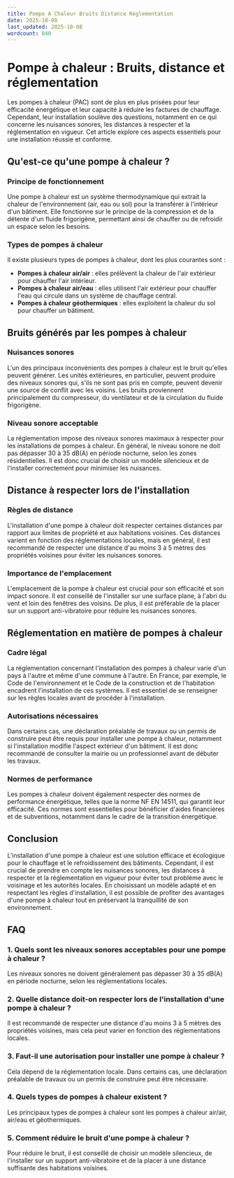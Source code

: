 ```yaml
---
title: Pompe A Chaleur Bruits Distance Réglementation
date: 2025-10-08
last_updated: 2025-10-08
wordcount: 840
---
```


# Pompe à chaleur : Bruits, distance et réglementation

Les pompes à chaleur (PAC) sont de plus en plus prisées pour leur efficacité énergétique et leur capacité à réduire les factures de chauffage. Cependant, leur installation soulève des questions, notamment en ce qui concerne les nuisances sonores, les distances à respecter et la réglementation en vigueur. Cet article explore ces aspects essentiels pour une installation réussie et conforme.

## Qu'est-ce qu'une pompe à chaleur ?

### Principe de fonctionnement

Une pompe à chaleur est un système thermodynamique qui extrait la chaleur de l'environnement (air, eau ou sol) pour la transférer à l'intérieur d'un bâtiment. Elle fonctionne sur le principe de la compression et de la détente d'un fluide frigorigène, permettant ainsi de chauffer ou de refroidir un espace selon les besoins.

### Types de pompes à chaleur

Il existe plusieurs types de pompes à chaleur, dont les plus courantes sont :

- **Pompes à chaleur air/air** : elles prélèvent la chaleur de l'air extérieur pour chauffer l'air intérieur.
- **Pompes à chaleur air/eau** : elles utilisent l'air extérieur pour chauffer l'eau qui circule dans un système de chauffage central.
- **Pompes à chaleur géothermiques** : elles exploitent la chaleur du sol pour chauffer un bâtiment.

## Bruits générés par les pompes à chaleur

### Nuisances sonores

L'un des principaux inconvénients des pompes à chaleur est le bruit qu'elles peuvent générer. Les unités extérieures, en particulier, peuvent produire des niveaux sonores qui, s'ils ne sont pas pris en compte, peuvent devenir une source de conflit avec les voisins. Les bruits proviennent principalement du compresseur, du ventilateur et de la circulation du fluide frigorigène.

### Niveau sonore acceptable

La réglementation impose des niveaux sonores maximaux à respecter pour les installations de pompes à chaleur. En général, le niveau sonore ne doit pas dépasser 30 à 35 dB(A) en période nocturne, selon les zones résidentielles. Il est donc crucial de choisir un modèle silencieux et de l'installer correctement pour minimiser les nuisances.

## Distance à respecter lors de l'installation

### Règles de distance

L'installation d'une pompe à chaleur doit respecter certaines distances par rapport aux limites de propriété et aux habitations voisines. Ces distances varient en fonction des réglementations locales, mais en général, il est recommandé de respecter une distance d'au moins 3 à 5 mètres des propriétés voisines pour éviter les nuisances sonores.

### Importance de l'emplacement

L'emplacement de la pompe à chaleur est crucial pour son efficacité et son impact sonore. Il est conseillé de l'installer sur une surface plane, à l'abri du vent et loin des fenêtres des voisins. De plus, il est préférable de la placer sur un support anti-vibratoire pour réduire les nuisances sonores.

## Réglementation en matière de pompes à chaleur

### Cadre légal

La réglementation concernant l'installation des pompes à chaleur varie d'un pays à l'autre et même d'une commune à l'autre. En France, par exemple, le Code de l'environnement et le Code de la construction et de l'habitation encadrent l'installation de ces systèmes. Il est essentiel de se renseigner sur les règles locales avant de procéder à l'installation.

### Autorisations nécessaires

Dans certains cas, une déclaration préalable de travaux ou un permis de construire peut être requis pour installer une pompe à chaleur, notamment si l'installation modifie l'aspect extérieur d'un bâtiment. Il est donc recommandé de consulter la mairie ou un professionnel avant de débuter les travaux.

### Normes de performance

Les pompes à chaleur doivent également respecter des normes de performance énergétique, telles que la norme NF EN 14511, qui garantit leur efficacité. Ces normes sont essentielles pour bénéficier d'aides financières et de subventions, notamment dans le cadre de la transition énergétique.

## Conclusion

L'installation d'une pompe à chaleur est une solution efficace et écologique pour le chauffage et le refroidissement des bâtiments. Cependant, il est crucial de prendre en compte les nuisances sonores, les distances à respecter et la réglementation en vigueur pour éviter tout problème avec le voisinage et les autorités locales. En choisissant un modèle adapté et en respectant les règles d'installation, il est possible de profiter des avantages d'une pompe à chaleur tout en préservant la tranquillité de son environnement.

## FAQ

### 1. Quels sont les niveaux sonores acceptables pour une pompe à chaleur ?

Les niveaux sonores ne doivent généralement pas dépasser 30 à 35 dB(A) en période nocturne, selon les réglementations locales.

### 2. Quelle distance doit-on respecter lors de l'installation d'une pompe à chaleur ?

Il est recommandé de respecter une distance d'au moins 3 à 5 mètres des propriétés voisines, mais cela peut varier en fonction des réglementations locales.

### 3. Faut-il une autorisation pour installer une pompe à chaleur ?

Cela dépend de la réglementation locale. Dans certains cas, une déclaration préalable de travaux ou un permis de construire peut être nécessaire.

### 4. Quels types de pompes à chaleur existent ?

Les principaux types de pompes à chaleur sont les pompes à chaleur air/air, air/eau et géothermiques.

### 5. Comment réduire le bruit d'une pompe à chaleur ?

Pour réduire le bruit, il est conseillé de choisir un modèle silencieux, de l'installer sur un support anti-vibratoire et de la placer à une distance suffisante des habitations voisines.